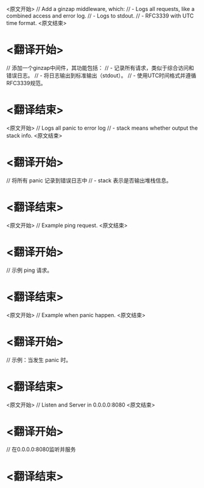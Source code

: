 
<原文开始>
	// Add a ginzap middleware, which:
	//   - Logs all requests, like a combined access and error log.
	//   - Logs to stdout.
	//   - RFC3339 with UTC time format.
<原文结束>

# <翻译开始>
// 添加一个ginzap中间件，其功能包括：
//   - 记录所有请求，类似于综合访问和错误日志。
//   - 将日志输出到标准输出（stdout）。
//   - 使用UTC时间格式并遵循RFC3339规范。
# <翻译结束>


<原文开始>
	// Logs all panic to error log
	//   - stack means whether output the stack info.
<原文结束>

# <翻译开始>
// 将所有 panic 记录到错误日志中
//   - stack 表示是否输出堆栈信息。
# <翻译结束>


<原文开始>
	// Example ping request.
<原文结束>

# <翻译开始>
// 示例 ping 请求。
# <翻译结束>


<原文开始>
	// Example when panic happen.
<原文结束>

# <翻译开始>
// 示例：当发生 panic 时。
# <翻译结束>


<原文开始>
	// Listen and Server in 0.0.0.0:8080
<原文结束>

# <翻译开始>
// 在0.0.0.0:8080监听并服务
# <翻译结束>

